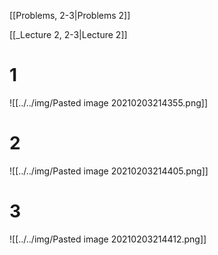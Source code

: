 [[Problems, 2-3|Problems 2]]

[[_Lecture 2, 2-3|Lecture 2]]

# 1 

![[../../img/Pasted image 20210203214355.png]]

# 2
![[../../img/Pasted image 20210203214405.png]]

# 3

![[../../img/Pasted image 20210203214412.png]]
